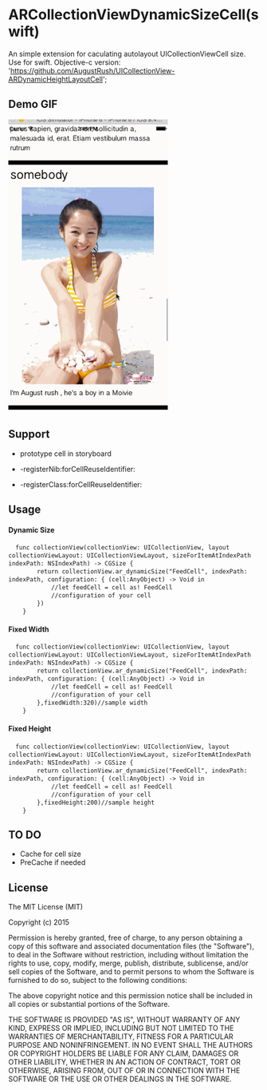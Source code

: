 # ARCollectionViewDynamicSizeCell(swift)
An simple extension for caculating autolayout UICollectionViewCell size. Use for swift.
Objective-c version: 'https://github.com/AugustRush/UICollectionView-ARDynamicHeightLayoutCell';

## Demo GIF

<img src="https://github.com/AugustRush/ARCollectionViewDynamicSizeCell/blob/master/gif1.gif" width="320">

## Support
* prototype cell in storyboard

* -registerNib:forCellReuseIdentifier:

* -registerClass:forCellReuseIdentifier:

## Usage

#### Dynamic Size
```   
  func collectionView(collectionView: UICollectionView, layout collectionViewLayout: UICollectionViewLayout, sizeForItemAtIndexPath indexPath: NSIndexPath) -> CGSize {
        return collectionView.ar_dynamicSize("FeedCell", indexPath: indexPath, configuration: { (cell:AnyObject) -> Void in
            //let feedCell = cell as! FeedCell
            //configuration of your cell
        })
    }

```

#### Fixed Width
```   
  func collectionView(collectionView: UICollectionView, layout collectionViewLayout: UICollectionViewLayout, sizeForItemAtIndexPath indexPath: NSIndexPath) -> CGSize {
        return collectionView.ar_dynamicSize("FeedCell", indexPath: indexPath, configuration: { (cell:AnyObject) -> Void in
            //let feedCell = cell as! FeedCell
            //configuration of your cell
        },fixedWidth:320)//sample width
    }
```

#### Fixed Height
```   
  func collectionView(collectionView: UICollectionView, layout collectionViewLayout: UICollectionViewLayout, sizeForItemAtIndexPath indexPath: NSIndexPath) -> CGSize {
        return collectionView.ar_dynamicSize("FeedCell", indexPath: indexPath, configuration: { (cell:AnyObject) -> Void in
            //let feedCell = cell as! FeedCell
            //configuration of your cell
        },fixedHeight:200)//sample height
    }

```

## TO DO

* Cache for cell size
* PreCache if needed

## License

The MIT License (MIT)

Copyright (c) 2015 

Permission is hereby granted, free of charge, to any person obtaining a copy
of this software and associated documentation files (the "Software"), to deal
in the Software without restriction, including without limitation the rights
to use, copy, modify, merge, publish, distribute, sublicense, and/or sell
copies of the Software, and to permit persons to whom the Software is
furnished to do so, subject to the following conditions:

The above copyright notice and this permission notice shall be included in all
copies or substantial portions of the Software.

THE SOFTWARE IS PROVIDED "AS IS", WITHOUT WARRANTY OF ANY KIND, EXPRESS OR
IMPLIED, INCLUDING BUT NOT LIMITED TO THE WARRANTIES OF MERCHANTABILITY,
FITNESS FOR A PARTICULAR PURPOSE AND NONINFRINGEMENT. IN NO EVENT SHALL THE
AUTHORS OR COPYRIGHT HOLDERS BE LIABLE FOR ANY CLAIM, DAMAGES OR OTHER
LIABILITY, WHETHER IN AN ACTION OF CONTRACT, TORT OR OTHERWISE, ARISING FROM,
OUT OF OR IN CONNECTION WITH THE SOFTWARE OR THE USE OR OTHER DEALINGS IN THE
SOFTWARE.